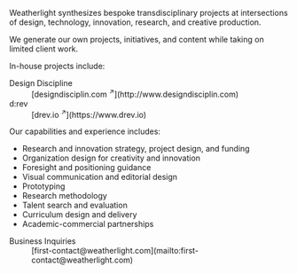 <div class="container container-narrow py-5 mx-auto">

<div class="row mb-5" markdown="1">

Weatherlight synthesizes bespoke transdisciplinary projects at intersections of design, technology, innovation, research, and creative production.

We generate our own projects, initiatives, and content while taking on limited client work.

</div><!-- .row -->


<div class="row mb-5">

<p>In-house projects include:</p>

<dl class="row">

<dt class="col-4">
Design Discipline
</dt>
<dd class="col-8" markdown="1">
[designdisciplin.com <sup>&#x2197;&#xfe0e;</sup>](http://www.designdisciplin.com)
</dd>

<dt class="col-4">
d:rev
</dt>
<dd class="col-8" markdown="1">
[drev.io <sup>&#x2197;&#xfe0e;</sup>](https://www.drev.io)
</dd>

</dl>

</div><!-- .row -->


<div class="row mb-3 small" markdown="1">

Our capabilities and experience includes:

- Research and innovation strategy, project design, and funding
- Organization design for creativity and innovation
- Foresight and positioning guidance
- Visual communication and editorial design
- Prototyping
- Research methodology
- Talent search and evaluation
- Curriculum design and delivery
- Academic-commercial partnerships

</div><!-- .row -->


<dl class="row mb-5 small">
<dt class="col-4">
Business Inquiries
</dt>
<dd class="col-8" markdown="1">
[first-contact@weatherlight.com](mailto:first-contact@weatherlight.com)
</dd>
</dl>


</div><!-- .container -->
